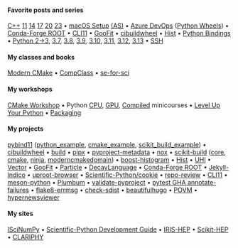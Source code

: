 #### Favorite posts and series

[C++](https://iscinumpy.dev/tags/cppxx)&nbsp;[11](https://iscinumpy.dev/post/cpp-11)&nbsp;[14](https://iscinumpy.dev/post/cpp-14)&nbsp;[17](https://iscinumpy.dev/post/cpp-17)&nbsp;[20](https://iscinumpy.dev/post/cpp-20)&nbsp;[23](https://iscinumpy.dev/post/cpp-23) &bullet;
[macOS&nbsp;Setup](https://iscinumpy.dev/post/setup-a-new-mac) [(AS)](https://iscinumpy.dev/post/setup-apple-silicon) &bullet;
[Azure&nbsp;DevOps](https://iscinumpy.dev/categories/azure-devops) ([Python&nbsp;Wheels](https://iscinumpy.dev/post/azure-devops-python-wheels)) &bullet;
[Conda-Forge&nbsp;ROOT](https://iscinumpy.dev/post/root-conda) &bullet;
[CLI11](https://iscinumpy.dev/tags/cli11) &bullet;
[GooFit](https://iscinumpy.dev/tags/goofit) &bullet;
[cibuildwheel](https://iscinumpy.dev/tags/cibuildwheel) &bullet;
[Hist](https://iscinumpy.dev/tags/hist) &bullet;
[Python&nbsp;Bindings](https://iscinumpy.dev/tags/bindings) &bullet;
[Python&nbsp;2&rarr;3](https://iscinumpy.dev/post/python-3-upgrade), [3.7](https://iscinumpy.dev/post/python-37),&nbsp;[3.8](https://iscinumpy.dev/post/python-38),&nbsp;[3.9](https://iscinumpy.dev/post/python-39),&nbsp;[3.10](https://iscinumpy.dev/post/python-310),&nbsp;[3.11](https://iscinumpy.dev/post/python-311),&nbsp;[3.12](https://iscinumpy.dev/post/python-312),&nbsp;[3.13](https://iscinumpy.dev/post/python-313) &bullet;
[SSH](https://iscinumpy.dev/post/setting-up-ssh-forwarding/)

#### My classes and books

[Modern&nbsp;CMake](https://cliutils.gitlab.io/modern-cmake/) &bullet;
[CompClass](https://henryiii.github.io/compclass) &bullet;
[se-for-sci](https://henryiii.github.io/se-for-sci)

#### My workshops

[CMake&nbsp;Workshop](https://hsf-training.github.io/hsf-training-cmake-webpage/) &bullet;
Python [CPU](https://github.com/henryiii/python-performance-minicourse), [GPU](https://github.com/henryiii/pygpu-minicourse), [Compiled](https://github.com/henryiii/python-compiled-minicourse) minicourses &bullet;
[Level&nbsp;Up Your Python](https://henryiii.github.io/level-up-your-python) &bullet;
[Packaging](https://intersect-training.org/packaging/)

#### My projects

[pybind11](https://pybind11.readthedocs.io) ([python_example](https://github.com/pybind/python_example), [cmake_example](https://github.com/pybind/cmake_example), [scikit_build_example](https://github.com/pybind/scikit_build_example)) &bullet;
[cibuildwheel](https://cibuildwheel.readthedocs.io) &bullet;
[build](https://build.pypa.io) &bullet;
[pipx](https://pipx.pypa.io) &bullet;
[pyproject-metadata](https://github.com/pypa/pyproject-metadata) &bullet;
[nox](https://nox.thea.codes) &bullet;
[scikit-build](https://github.com/scikit-build/scikit-build) ([core](https://github.com/scikit-build/scikit-build-core), [cmake](https://github.com/scikit-build/cmake-python-distributions), [ninja](https://github.com/scikit-build/ninja-python-distributions), [moderncmakedomain]()) &bullet;
[boost-histogram](https://github.com/scikit-hep/boost-histogram) &bullet;
[Hist](https://github.com/scikit-hep/hist) &bullet;
[UHI](https://github.com/scikit-hep/uhi) &bullet;
[Vector](https://github.com/scikit-hep/vector) &bullet;
[GooFit](https://github.com/GooFit/GooFit) &bullet;
[Particle](https://github.com/scikit-hep/particle) &bullet;
[DecayLanguage](https://github.com/scikit-hep/decaylanguage) &bullet;
[Conda-Forge&nbsp;ROOT](https://github.com/conda-forge/root-feedstock) &bullet;
[Jekyll-Indico](https://github.com/iris-hep/jekyll-indico) &bullet;
[uproot-browser](https://github.com/scikit-hep/uproot-browser) &bullet;
[Scientific-Python/cookie](https://github.com/scientific-python/cookie) &bullet;
[repo-review](https://github.com/scientific-python/repo-review) &bullet;
[CLI11](https://github.com/CLIUtils/CLI11) &bullet;
[meson-python](https://github.com/mesonbuild/meson-python) &bullet;
[Plumbum](https://plumbum.readthedocs.io/en/latest) &bullet;
[validate-pyproject](https://github.com/abravalheri/validate-pyproject) &bullet;
[pytest&nbsp;GHA&nbsp;annotate-failures](https://github.com/utgwkk/pytest-github-actions-annotate-failures) &bullet;
[flake8-errmsg](https://github.com/henryiii/flake8-errmsg) &bullet;
[check-sdist](https://github.com/henryiii/check-sdist) &bullet;
[beautifulhugo](https://github.com/halogenica/beautifulhugo) &bullet;
[POVM](https://github.com/Princeton-Penn-Vents/princeton-penn-flowmeter) &bullet;
[hypernewsviewer](https://github.com/henryiii/hypernewsviewer)


#### My sites

[ISciNumPy](https://iscinumpy.dev) &bullet;
[Scientific-Python Development Guide](https://learn.scientific-python.org/development) &bullet;
[IRIS-HEP](https://iris-hep.org) &bullet;
[Scikit-HEP](https://scikit-hep.org) &bullet;
[CLARIPHY](https://clariphy.org)
